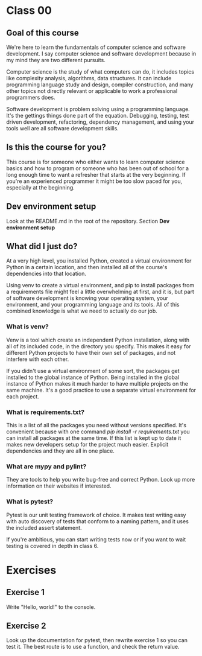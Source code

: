 # Class 00

## Goal of this course
We're here to learn the fundamentals of computer science and software development. I say computer science and software development because in my mind they are two different pursuits. 

Computer science is the study of what computers can do, it includes topics like complexity analysis, algorithms, data structures. It can include programming language study and design, compiler construction, and many other topics not directly relevant or applicable to work a professional programmers does.

Software development is problem solving using a programming language. It's the gettings things done part of the equation. Debugging, testing, test driven development, refactoring, dependency management, and using your tools well are all software development skills.

## Is this the course for you?
This course is for someone who either wants to learn computer science basics and how to program or someone who has been out of school for a long enough time to want a refresher that starts at the very beginning. If you're an experienced programmer it might be too slow paced for you, especially at the beginning.

## Dev environment setup
Look at the README.md in the root of the repository. Section **Dev environment setup**

## What did I just do?
At a very high level, you installed Python, created a virtual environment for Python in a certain location, and then installed all of the course's dependencies into that location.

Using venv to create a virtual environment, and pip to install packages from a requirements file might feel a little overwhelming at first, and it is, but part of software development is knowing your operating system, your environment, and your programming language and its tools. All of this combined knowledge is what we need to actually do our job.

### What is venv?
Venv is a tool which create an independent Python installation, along with all of its included code, in the directory you specify. This makes it easy for different Python projects to have their own set of packages, and not interfere with each other.

If you didn't use a virtual environment of some sort, the packages get installed to the global instance of Python. Being installed in the global instance of Python makes it much harder to have multiple projects on the same machine. It's a good practice to use a separate virtual environment for each project.

### What is requirements.txt?
This is a list of all the packages you need without versions specified. It's convenient because with one command *pip install -r requirements.txt* you can install all packages at the same time. If this list is kept up to date it makes new developers setup for the project much easier. Explicit dependencies and they are all in one place.

### What are mypy and pylint?
They are tools to help you write bug-free and correct Python. Look up more information on their websites if interested.

### What is pytest?
Pytest is our unit testing framework of choice. It makes test writing easy with auto discovery of tests that conform to a naming pattern, and it uses the included assert statement.

If you're ambitious, you can start writing tests now or if you want to wait testing is covered in depth in class 6.

# Exercises
## Exercise 1
Write "Hello, world!" to the console.

## Exercise 2
Look up the documentation for pytest, then rewrite exercise 1 so you can test it. The best route is to use a function, and check the return value.